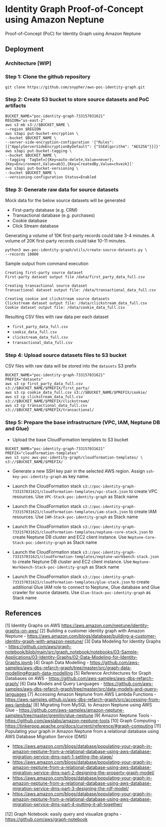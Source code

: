 # Identity Graph Proof-of-Concept using Amazon Neptune
Proof-of-Concept (PoC) for Identity Graph using Amazon Neptune

## Deployment

### Architecture [WIP]

### Step 1: Clone the github repository

```
git clone https://github.com/snypher/aws-poc-identity-graph.git
```

### Step 2: Create S3 bucket to store source datasets and PoC artifacts

```
BUCKET_NAME="poc-identity-graph-733157031621"
REGION="us-east-2"
aws s3 mb s3://$BUCKET_NAME \
--region $REGION
aws s3api put-bucket-encryption \
--bucket $BUCKET_NAME \
--server-side-encryption-configuration '{"Rules": 
[{"ApplyServerSideEncryptionByDefault": {"SSEAlgorithm": "AES256"}}]}'
aws s3api put-bucket-tagging \
--bucket $BUCKET_NAME \
--tagging 'TagSet=[{Key=auto-delete,Value=never},
{Key=Environment,Value=ab3},{Key=CreatedBy,Value=chvezk}]'
aws s3api put-bucket-versioning \
--bucket $BUCKET_NAME \
--versioning-configuration Status=Enabled
```

### Step 3: Generate raw data for source datasets

Mock data for the below source datasets will be generated

* First-party database (e.g. CRM)
* Transactional database (e.g. purchases)
* Cookie database
* Click Stream database

Generating a volume of 10K first-party records could take 3-4 minutes. A volume of 20K first-party records could take 10-11 minutes.

```
python3 aws-poc-identity-graph/utils/create-source-datasets.py \
--records 10000
```

Sample output from command execution

```
Creating first-party source dataset
First-party dataset output file /data/first_party_data_full.csv

Creating transactional source dataset
Transactional dataset output file: /data/transactional_data_full.csv

Creating cookie and clickstream source datasets
Clickstream dataset output file: /data/clickstream_data_full.csv
Cookie dataset output file: /data/cookie_data_full.csv
```

Resulting CSV files with raw data per each dataset

* `first_party_data_full.csv`
* `cookie_data_full.csv`
* `clickstream_data_full.csv`
* `transactional_data_full.csv`

### Step 4: Upload source datasets files to S3 bucket

CSV files with raw data will be stored into the `datasets` S3 prefix

```
BUCKET_NAME="poc-identity-graph-733157031621"
PREFIX="datasets"
aws s3 cp first_party_data_full.csv s3://$BUCKET_NAME/$PREFIX/first_party/
aws s3 cp cookie_data_full.csv s3://$BUCKET_NAME/$PREFIX/cookie/
aws s3 cp clickstream_data_full.csv s3://$BUCKET_NAME/$PREFIX/clickstream/
aws s3 cp transactional_data_full.csv s3://$BUCKET_NAME/$PREFIX/transactional/
```

### Step 5: Prepare the base infrastructure (VPC, IAM, Neptune DB and Glue)

* Upload the base CloudFormation templates to S3 bucket

```
BUCKET_NAME="poc-identity-graph-733157031621"
PREFIX="cloudformation-templates"
aws s3 sync aws-poc-identity-graph/cloudformation-templates/ \
s3://$BUCKET_NAME/$PREFIX/
```

* Generate a new SSH key pair in the selected AWS region. Assign `ssh-key-poc-identity-graph` as key name.
* Launch the CloudFormation stack `s3://poc-identity-graph-733157031621/cloudformation-templates/vpc-stack.json` to create VPC resources. Use `VPC-Stack-poc-identity-graph` as Stack name

* Launch the CloudFormation stack `s3://poc-identity-graph-733157031621/cloudformation-templates/iam-stack.json` to create IAM resources. Use `IAM-Stack-poc-identity-graph` as Stack name

* Launch the CloudFormation stack `s3://poc-identity-graph-733157031621/cloudformation-templates/neptune-core-stack.json` to create Neptune DB cluster and EC2 client instance. Use `Neptune-Core-Stack-poc-identity-graph` as Stack name
* Launch the CloudFormation stack `s3://poc-identity-graph-733157031621/cloudformation-templates/neptune-workbench-stack.json` to create Neptune DB cluster and EC2 client instance. Use `Neptune-Workbench-Stack-poc-identity-graph` as Stack name
* Launch the CloudFormation stack `s3://poc-identity-graph-733157031621/cloudformation-templates/glue-stack.json` to create additional Glue IAM role to connect to Neptune, Glue database and Glue crawler for source datasets. Use `Glue-Stack-poc-identity-graph` as Stack name

## References

[1] Identity Graphs on AWS
https://aws.amazon.com/neptune/identity-graphs-on-aws/
[2] Building a customer identity graph with Amazon Neptune - https://aws.amazon.com/blogs/database/building-a-customer-identity-graph-with-amazon-neptune/
[3] Data Modeling for Identity Graphs - https://github.com/aws/graph-notebook/blob/main/src/graph_notebook/notebooks/03-Sample-Applications/03-Identity-Graphs/02-Data-Modeling-for-Identity-Graphs.ipynb
[4] Graph Data Modelling - https://github.com/aws-samples/aws-dbs-refarch-graph/tree/master/src/graph-data-modelling#graph-data-modelling
[5] Reference Architectures for Graph Databases on AWS - https://github.com/aws-samples/aws-dbs-refarch-graph/
[6] Data Models and Query Languages - https://github.com/aws-samples/aws-dbs-refarch-graph/tree/master/src/data-models-and-query-languages
[7] Accessing Amazon Neptune from AWS Lambda Functions - https://aws-samples.github.io/aws-dbs-refarch-graph/src/accessing-from-aws-lambda/
[8] Migrating from MySQL to Amazon Neptune using AWS Glue - https://github.com/aws-samples/amazon-neptune-samples/tree/master/gremlin/glue-neptune
[9] Amazon Neptune Tools - https://github.com/awslabs/amazon-neptune-tools
[10] Graph Computing - https://tinkerpop.apache.org/docs/current/reference/#graph-computing
[11] Populating your graph in Amazon Neptune from a relational database using AWS Database Migration Service (DMS)

* https://aws.amazon.com/blogs/database/populating-your-graph-in-amazon-neptune-from-a-relational-database-using-aws-database-migration-service-dms-part-1-setting-the-stage/
* https://aws.amazon.com/blogs/database/populating-your-graph-in-amazon-neptune-from-a-relational-database-using-aws-database-migration-service-dms-part-2-designing-the-property-graph-model/
* https://aws.amazon.com/blogs/database/populating-your-graph-in-amazon-neptune-from-a-relational-database-using-aws-database-migration-service-dms-part-3-designing-the-rdf-model/
* https://aws.amazon.com/blogs/database/populating-your-graph-in-amazon-neptune-from-a-relational-database-using-aws-database-migration-service-dms-part-4-putting-it-all-together/

[12] Graph Notebook: easily query and visualize graphs - https://github.com/aws/graph-notebook
